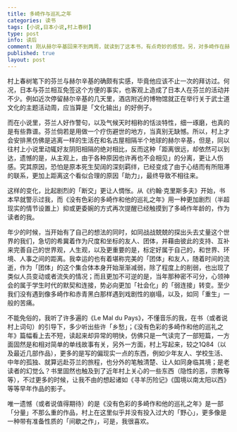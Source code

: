 ```yaml
---
title: 多崎作与巡礼之年
categories: 读书
tags: [小说,日本小说,村上春树]
type: post
info: 读后
comment: 刚从赫尔辛基回来不到两周，就读到了这本书，有点奇妙的感觉。另，对多崎作在赫尔辛基派发小费的行为有点担忧——不会是我搞错了吧？
published: true
layout: post
---
```



村上春树笔下的芬兰与赫尔辛基的确颇有实感，毕竟他应该不止一次的拜访过。何况，日本与芬兰相互免签这个方便的事实，也客观上造成了日本人在芬兰的活动并不少。例如近次停留赫尔辛基的几天里，酒店附近的博物馆就正在举行关于武士道文化的主题活动周，应当算是「文化输出」的好例子。

而在小说里，芬兰人好作警句，以及气候天时相称的恬淡特性，细一琢磨，也真的是有些靠谱。芬兰倘若是用做一个疗伤避世的地方，当真别无缺憾。所以，村上才会安排黑仿佛是逃离一样的生活在和名古屋相隔半个地球的赫尔辛基，但是，同以往村上小说里动辄好友阴阳相隔的绝对相比，反而这种「距离很远，却依然可以到达，遗憾的是，从主观上，由于各种原因也许再也不会相见」的分离，更让人伤感。究其原因，恐怕是原本死生契阔的深刻羁绊，已经变成了由于心结而有所阻滞的联系，更加上距离这个看似合理的原因「助力」，最终导致不相往来。

这样的变化，比起剧烈的「断交」更让人惆怅。从《约翰·克里斯多夫》开始，书本早就警示过我，而《没有色彩的多崎作和他的巡礼之年》用一种更加剧烈（半超现实的情节设置上）抑或更委婉的方式再次提醒已经触摸到了多崎作年龄的，作为读者的我。

年少的时候，当开始有了自己的想法的同时，如同战战兢兢的探出头去丈量这个世界的我们，急切的希冀着作为尺度和坐标的友人、团体，并藉由彼此的支持、互补来完善自己的世界观，人生观，以及更重要的是，标定好属于自己的，和世界、环境、人事之间的距离。我幸运的也有着堪称完美的「团体」和友人，随着时间的流逝，作为「团体」的这个集合体本身开始渐渐减弱，除了程度上的削弱，也出现了类似人员变动或者流失的情况；而且更加不可逆的是，当年那种密不可分，心领神会的属于学生时代的默契和连接，势必向更加「社会化」的「弱连接」转变。至少我们没有遇到像多崎作和赤青黑白那样遇到戏剧性的崩塌，以及，如同「重生」一般的苦痛。

不能免俗的，我听了许多遍的《Le Mal du Pays》，不懂音乐的我，在书（或者说村上词句）的引导下，多少听出些许「乡愁」；《没有色彩的多崎作和他的巡礼之年》篇幅看上去不短，读起来却异常的明快，仿佛只是一气读完了一部短篇，一方面固然是和相对简单的单线故事有关，另外一方面，村上写起来，较之1Q84（以及最近几部作品），更多的是写的偏现实一点的东西，例如少年友人、学校生活、中年的孤独、就算远赴芬兰的旅程，也分外的笔触清楚、让人如同身临其境；是老读者的幻觉么？书里固然也触及到了近年村上关心的一些东西（隐性的恶，宗教等等），不过更多的时候，让我不由的想起诸如《寻羊历险记》《国境以南太阳以西》等等早年作品的影子。

唯一遗憾（或者说值得期待）的是《没有色彩的多崎作和他的巡礼之年》是一部「分量」不那么重的作品，村上在这里似乎并没有投入过大的「野心」，更多像是一种带有准备性质的「间歇之作」，可是，我很喜欢。







 